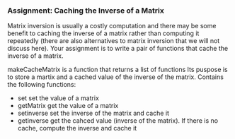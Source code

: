 ### Assignment: Caching the Inverse of a Matrix

Matrix inversion is usually a costly computation and there may be some
benefit to caching the inverse of a matrix rather than computing it
repeatedly (there are also alternatives to matrix inversion that we will
not discuss here). Your assignment is to write a pair of functions that
cache the inverse of a matrix.

makeCacheMatrix is a function that returns a list of functions
Its puspose is to store a martix and a cached value of the inverse of the 
matrix. Contains the following functions:
* set      set the value of a matrix
* getMatrix      get the value of a matrix
* setinverse   set the inverse of the matrix and cache it
* getinverse     get the cahced value (inverse of the matrix). If there is
no cache, compute the inverse and cache it
